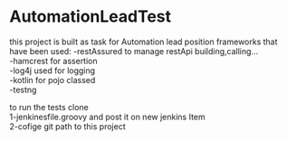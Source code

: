 # AutomationLeadTest

this project is built as task for Automation lead position 
frameworks that have been used:
-restAssured to manage restApi building,calling...<br>
-hamcrest for assertion<br>
-log4j used for logging<br>
-kotlin for pojo classed<br>
-testng<br>

to run the tests clone<br>
1-jenkinesfile.groovy and post it on new jenkins Item<br>
2-cofige git path to this project<br>
